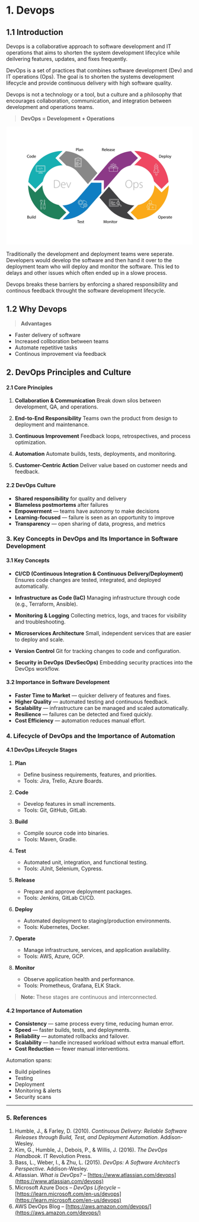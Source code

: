 # 1. Devops

## 1.1 Introduction

Devops is a collaborative approach to software development and IT operations that aims to shorten the system development lifecylce while deilvering features, updates, and fixes frequently. 

DevOps is a set of practices that combines software development (Dev) and IT operations (Ops). The goal is to shorten the systems development lifecycle and provide continuous delivery with high software quality. 

Devops is not a technology or a tool, but a culture and a philosophy that encourages collaboration, communication, and integration between development and operations teams.

> **DevOps = Development + Operations**

![Devops](image.png)

Traditionally the development and deployment teams were seperate. Developers would develop the software and then hand it over to the deployment team who will deploy and monitor the software. This led to delays and other issues which often ended up in a slowe process.

Devops breaks these barriers by enforcing a shared responsibility and continous feedback throught the software development lifecycle.

## 1.2 Why Devops

> **Advantages**
- Faster delivery of software
- Increased collboration between teams
- Automate repetitive tasks
- Continous improvement via feedback

## **2. DevOps Principles and Culture**

#### **2.1 Core Principles**

1. **Collaboration & Communication**
   Break down silos between development, QA, and operations.

2. **End-to-End Responsibility**
   Teams own the product from design to deployment and maintenance.

3. **Continuous Improvement**
   Feedback loops, retrospectives, and process optimization.

4. **Automation**
   Automate builds, tests, deployments, and monitoring.

5. **Customer-Centric Action**
   Deliver value based on customer needs and feedback.

#### **2.2 DevOps Culture**

* **Shared responsibility** for quality and delivery
* **Blameless postmortems** after failures
* **Empowerment** — teams have autonomy to make decisions
* **Learning-focused** — failure is seen as an opportunity to improve
* **Transparency** — open sharing of data, progress, and metrics

### **3. Key Concepts in DevOps and Its Importance in Software Development**

#### **3.1 Key Concepts**

* **CI/CD (Continuous Integration & Continuous Delivery/Deployment)**
  Ensures code changes are tested, integrated, and deployed automatically.

* **Infrastructure as Code (IaC)**
  Managing infrastructure through code (e.g., Terraform, Ansible).

* **Monitoring & Logging**
  Collecting metrics, logs, and traces for visibility and troubleshooting.

* **Microservices Architecture**
  Small, independent services that are easier to deploy and scale.

* **Version Control**
  Git for tracking changes to code and configuration.

* **Security in DevOps (DevSecOps)**
  Embedding security practices into the DevOps workflow.

#### **3.2 Importance in Software Development**

* **Faster Time to Market** — quicker delivery of features and fixes.
* **Higher Quality** — automated testing and continuous feedback.
* **Scalability** — infrastructure can be managed and scaled automatically.
* **Resilience** — failures can be detected and fixed quickly.
* **Cost Efficiency** — automation reduces manual effort.

### **4. Lifecycle of DevOps and the Importance of Automation**

#### **4.1 DevOps Lifecycle Stages**

1. **Plan**

   * Define business requirements, features, and priorities.
   * Tools: Jira, Trello, Azure Boards.

2. **Code**

   * Develop features in small increments.
   * Tools: Git, GitHub, GitLab.

3. **Build**

   * Compile source code into binaries.
   * Tools: Maven, Gradle.

4. **Test**

   * Automated unit, integration, and functional testing.
   * Tools: JUnit, Selenium, Cypress.

5. **Release**

   * Prepare and approve deployment packages.
   * Tools: Jenkins, GitLab CI/CD.

6. **Deploy**

   * Automated deployment to staging/production environments.
   * Tools: Kubernetes, Docker.

7. **Operate**

   * Manage infrastructure, services, and application availability.
   * Tools: AWS, Azure, GCP.

8. **Monitor**

   * Observe application health and performance.
   * Tools: Prometheus, Grafana, ELK Stack.

> **Note:** These stages are continuous and interconnected.

#### **4.2 Importance of Automation**

* **Consistency** — same process every time, reducing human error.
* **Speed** — faster builds, tests, and deployments.
* **Reliability** — automated rollbacks and failover.
* **Scalability** — handle increased workload without extra manual effort.
* **Cost Reduction** — fewer manual interventions.

Automation spans:

* Build pipelines
* Testing
* Deployment
* Monitoring & alerts
* Security scans

---

### **5. References**

1. Humble, J., & Farley, D. (2010). *Continuous Delivery: Reliable Software Releases through Build, Test, and Deployment Automation*. Addison-Wesley.
2. Kim, G., Humble, J., Debois, P., & Willis, J. (2016). *The DevOps Handbook*. IT Revolution Press.
3. Bass, L., Weber, I., & Zhu, L. (2015). *DevOps: A Software Architect’s Perspective*. Addison-Wesley.
4. Atlassian. *What is DevOps?* – [https://www.atlassian.com/devops](https://www.atlassian.com/devops)
5. Microsoft Azure Docs – *DevOps Lifecycle* – [https://learn.microsoft.com/en-us/devops](https://learn.microsoft.com/en-us/devops)
6. AWS DevOps Blog – [https://aws.amazon.com/devops/](https://aws.amazon.com/devops/)
